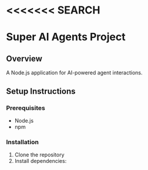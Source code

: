 <<<<<<< SEARCH
 =======
 # Super AI Agents Project

 ## Overview
 A Node.js application for AI-powered agent interactions.

 ## Setup Instructions

 ### Prerequisites
 - Node.js
 - npm

 ### Installation
 1. Clone the repository
 2. Install dependencies:
